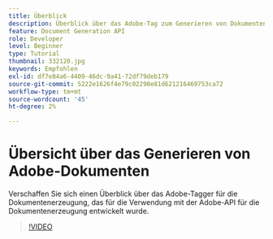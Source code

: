 ```yaml
---
title: Überblick
description: Überblick über das Adobe-Tag zum Generieren von Dokumenten, das für die Verwendung mit der Adobe-API zum Generieren von Dokumenten entwickelt wurde
feature: Document Generation API
role: Developer
level: Beginner
type: Tutorial
thumbnail: 332120.jpg
keywords: Empfohlen
exl-id: df7e84a6-4409-46dc-9a41-72df79deb179
source-git-commit: 5222e1626f4e79c02298e81d621216469753ca72
workflow-type: tm+mt
source-wordcount: '45'
ht-degree: 2%

---
```


# Übersicht über das Generieren von Adobe-Dokumenten

Verschaffen Sie sich einen Überblick über das Adobe-Tagger für die Dokumentenerzeugung, das für die Verwendung mit der Adobe-API für die Dokumentenerzeugung entwickelt wurde.

>[!VIDEO](https://video.tv.adobe.com/v/332120?hidetitle=true)
